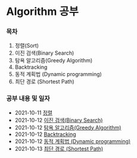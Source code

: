# Algorithm 공부 

### 목차

1. 정렬(Sort)
2. 이진 검색(Binary Search)
3. 탐욕 알고리즘(Greedy Algorithm)
4. Backtracking
5. 동적 계획법 (Dynamic programming)
6. 최단 경로 (Shortest Path)


### 공부 내용 및 일자 

- 2021-10-11 [정렬](./sort/README.md)
- 2021-10-12 [이진 검색(Binary Search)](./binarySearch/README.md)
- 2021-10-12 [탐욕 알고리즘(Greedy Algorithm)](./greedyAlgorithm/README.md)
- 2021-10-12 [Backtracking](./backtracking/README.md)
- 2021-10-12 [동적 계획법 (Dynamic programming)](./dynamicProgramming/README.md)
- 2021-10-13 [최단 경로 (Shortest Path)](./shortestPath/README.md)

